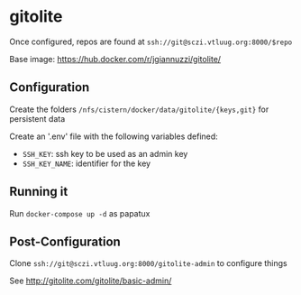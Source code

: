 # gitolite

Once configured, repos are found at `ssh://git@sczi.vtluug.org:8000/$repo`

Base image: https://hub.docker.com/r/jgiannuzzi/gitolite/



## Configuration

Create the folders `/nfs/cistern/docker/data/gitolite/{keys,git}` for persistent data

Create an '.env' file with the following variables defined:
* `SSH_KEY`: ssh key to be used as an admin key
* `SSH_KEY_NAME`: identifier for the key


## Running it

Run `docker-compose up -d` as papatux


## Post-Configuration

Clone `ssh://git@sczi.vtluug.org:8000/gitolite-admin` to configure things

See http://gitolite.com/gitolite/basic-admin/
